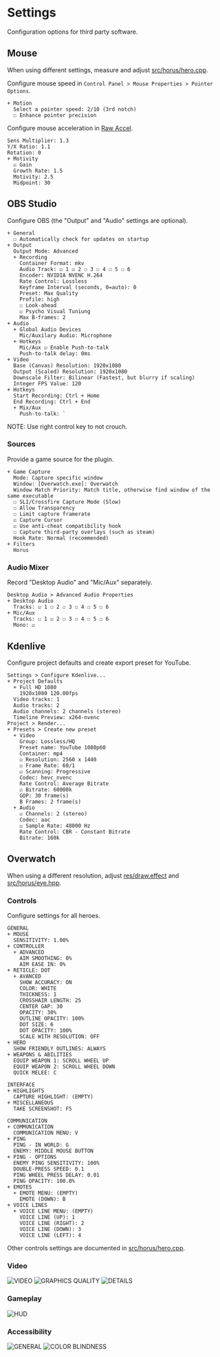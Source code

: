 # Settings
Configuration options for third party software.

## Mouse
When using different settings, measure and adjust [src/horus/hero.cpp](src/horus/hero.cpp).

Configure mouse speed in `Control Panel > Mouse Properties > Pointer Options`.

```
+ Motion
  Select a pointer speed: 2/10 (3rd notch)
  ☐ Enhance pointer precision
```

Configure mouse acceleration in [Raw Accel][rawaccel].

```
Sens Multiplier: 1.3
Y/X Ratio: 1.1
Rotation: 0
+ Motivity
  ☑ Gain
  Growth Rate: 1.5
  Motivity: 2.5
  Midpoint: 30
```

## OBS Studio
Configure OBS (the "Output" and "Audio" settings are optional).

```
+ General
  ☐ Automatically check for updates on startup
+ Output
  Output Mode: Advanced
  + Recording
    Container Format: mkv
    Audio Track: ☑ 1 ☑ 2 ☐ 3 ☐ 4 ☐ 5 ☐ 6
    Encoder: NVIDIA NVENC H.264
    Rate Control: Lossless
    Keyframe Interval (seconds, 0=auto): 0
    Preset: Max Quality
    Profile: high
    ☐ Look-ahead
    ☑ Psycho Visual Tuniung
    Max B-frames: 2
+ Audio
  + Global Audio Devices
    Mic/Auxilary Audio: Microphone
  + Hotkeys
    Mic/Aux ☑ Enable Push-to-talk
    Push-to-talk delay: 0ms
+ Video
  Base (Canvas) Resolution: 1920x1080
  Output (Scaled) Resolution: 1920x1080
  Downscale Filter: Bilinear (Fastest, but blurry if scaling)
  Integer FPS Value: 120
+ Hotkeys
  Start Recording: Ctrl + Home
  End Recording: Ctrl + End
  + Mix/Aux
    Push-to-talk: `
```

NOTE: Use right control key to not crouch.

### Sources
Provide a game source for the plugin.

```
+ Game Capture
  Mode: Capture specific window
  Window: [Overwatch.exe]: Overwatch
  Window Match Priority: Match title, otherwise find window of the same executable
  ☐ SLI/Crossfire Capture Mode (Slow)
  ☐ Allow Transparency
  ☐ Limit capture framerate
  ☑ Capture Cursor
  ☑ Use anti-cheat compatibility hook
  ☐ Capture third-party overlays (such as steam)
  Hook Rate: Normal (recommended)
+ Filters
  Horus
```

### Audio Mixer
Record "Desktop Audio" and "Mic/Aux" separately.

```
Desktop Audio > Advanced Audio Properties
+ Desktop Audio
  Tracks: ☑ 1 ☐ 2 ☐ 3 ☐ 4 ☐ 5 ☐ 6
+ Mic/Aux
  Tracks: ☐ 1 ☑ 2 ☐ 3 ☐ 4 ☐ 5 ☐ 6
  Mono: ☑
```

## Kdenlive
Configure project defaults and create export preset for YouTube.

```
Settings > Configure Kdenlive...
+ Project Defaults
  + Full HD 1080
    1920x1080 120.00fps
  Video tracks: 1
  Audio tracks: 2
  Audio channels: 2 channels (stereo)
  Timeline Preview: x264-nvenc
Project > Render...
+ Presets > Create new preset
  + Video
    Group: Lossless/HQ
    Preset name: YouTube 1080p60
    Container: mp4
    ☑ Resolution: 2560 x 1440
    ☑ Frame Rate: 60/1
    ☑ Scanning: Progressive
    Codec: hevc_nvenc
    Rate Control: Average Bitrate
    ☑ Bitrate: 60000k
    GOP: 30 frame(s)
    B Frames: 2 frame(s)
  + Audio
    ☑ Channels: 2 (stereo)
    Codec: aac
    ☑ Sample Rate: 48000 Hz
    Rate Control: CBR - Constant Bitrate
    Bitrate: 160k
```

## Overwatch
When using a different resolution, adjust [res/draw.effect](res/draw.effect)
and [src/horus/eye.hpp](src/horus/eye.hpp).

### Controls
Configure settings for all heroes.

```
GENERAL
+ MOUSE
  SENSITIVITY: 1.00%
+ CONTROLLER
  + ADVANCED
    AIM SMOOTHING: 0%
    AIM EASE IN: 0%
+ RETICLE: DOT
  + AVANCED
    SHOW ACCURACY: ON
    COLOR: WHITE
    THICKNESS: 1
    CROSSHAIR LENGTH: 25
    CENTER GAP: 30
    OPACITY: 30%
    OUTLINE OPACITY: 100%
    DOT SIZE: 6
    DOT OPACITY: 100%
    SCALE WITH RESOLUTION: OFF
+ HERO
  SHOW FRIENDLY OUTLINES: ALWAYS
+ WEAPONS & ABILITIES
  EQUIP WEAPON 1: SCROLL WHEEL UP
  EQUIP WEAPON 2: SCROLL WHEEL DOWN
  QUICK MELEE: C

INTERFACE
+ HIGHLIGHTS
  CAPTURE HIGHLIGHT: (EMPTY)
+ MISCELLANEOUS
  TAKE SCREENSHOT: F5

COMMUNICATION
+ COMMUNICATION
  COMMUNICATION MENU: V
+ PING
  PING - IN WORLD: G
  ENEMY: MIDDLE MOUSE BUTTON
+ PING - OPTIONS
  ENEMY PING SENSITIVITY: 100%
  DOUBLE-PRESS SPEED: 0.1
  PING WHEEL PRESS DELAY: 0.01
  PING OPACITY: 100.0%
+ EMOTES
  + EMOTE MENU: (EMPTY)
    EMOTE (DOWN): B
+ VOICE LINES
  + VOICE LINE MENU: (EMPTY)
    VOICE LINE (UP): 1
    VOICE LINE (RIGHT): 2
    VOICE LINE (DOWN): 3
    VOICE LINE (LEFT): 4
```

Other controls settings are documented in [src/horus/hero.cpp](src/horus/hero.cpp).

### Video
![VIDEO](res/images/settings/01-video-video.jpg "VIDEO")
![GRAPHICS QUALITY](res/images/settings/02-video-graphics-quality.jpg "GRAPHICS QUALITY")
![DETAILS](res/images/settings/03-video-details.jpg "DETAILS")

### Gameplay
![HUD](res/images/settings/04-gameplay-hud.jpg "HUD")

### Accessibility
![GENERAL](res/images/settings/05-accessibility-general.jpg "GENERAL")
![COLOR BLINDNESS](res/images/settings/06-accessibility-color-blindness.jpg "COLOR BLINDNESS")

[rawaccel]: https://github.com/a1xd/rawaccel
